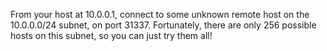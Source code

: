 From your host at 10.0.0.1, connect to some unknown remote host on the 10.0.0.0/24 subnet, on port 31337.
Fortunately, there are only 256 possible hosts on this subnet, so you can just try them all!

